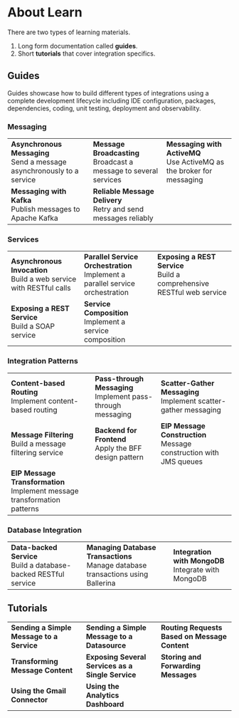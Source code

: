 # About Learn

There are two types of learning materials. 

1. Long form documentation called **guides**. 
2. Short **tutorials** that cover integration specifics.

## Guides

Guides showcase how to build different types of integrations using a complete development lifecycle including IDE configuration, packages, dependencies, coding, unit testing, deployment and observability.

### Messaging

<table>
<tr>
    <td><b>Asynchronous Messaging</b></br>
    Send a message asynchronously to a service</td>
    <td><b>Message Broadcasting</b></br>
    Broadcast a message to several services</td>
    <td><b>Messaging with ActiveMQ</b></br>
    Use ActiveMQ as the broker for messaging</td>
</tr>
<tr>
    <td><b>Messaging with Kafka</b></br>
    Publish messages to Apache Kafka</td>
    <td><b>Reliable Message Delivery</b></br>
    Retry and send messages reliably</td>
    <td></td>
</tr>    
</table>

### Services

<table>
  <tr>
    <td><b>Asynchronous Invocation</b></br>
    Build a web service with RESTful calls</td>
    <td><b>Parallel Service Orchestration</b></br>
    Implement a parallel service orchestration</td>
    <td><b>Exposing a REST Service</b></br>
    Build a comprehensive RESTful web service</td>
  </tr>
  
  <tr>
    <td><b>Exposing a REST Service</b></br>
    Build a SOAP service</td>
    <td><b>Service Composition</b></br>
    Implement a service composition</td>
    <td></td>
  </tr>
</table>

### Integration Patterns

<table>
  <tr>
    <td><b>Content-based Routing</b></br>
    Implement content-based routing</td>
    <td><b>Pass-through Messaging</b></br>
    Implement pass-through messaging</td>
    <td><b>Scatter-Gather Messaging</b></br>
    Implement scatter-gather messaging</td>
  </tr>
  
  <tr>
    <td><b>Message Filtering</b></br>
    Build a message filtering service</td>
    <td><b>Backend for Frontend</b></br>
    Apply the BFF design pattern</td>
    <td><b>EIP Message Construction</b></br>
    Message construction with JMS queues</td>
  </tr>
  
  <tr>
    <td><b>EIP Message Transformation</b></br>
    Implement message transformation patterns</td>
    <td></td>
    <td></td>
  </tr>
</table>

### Database Integration

<table>
  <tr>
    <td><b>Data-backed Service</b></br>
    Build a database-backed RESTful service</td>
    <td><b>Managing Database Transactions</b></br>
    Manage database transactions using Ballerina</td>
    <td><b>Integration with MongoDB</b></br>
    Integrate with MongoDB</td>
  </tr>
</table>

## Tutorials

<table>
  <tr>
    <td><b>Sending a Simple Message to a Service</b></td>
    <td><b>Sending a Simple Message to a Datasource</b></td>
    <td><b>Routing Requests Based on Message Content</b></td>
  </tr>
  
  <tr>
    <td><b>Transforming Message Content</b></td>
    <td><b>Exposing Several Services as a Single Service</b></td>
    <td><b>Storing and Forwarding Messages</b></td>
  </tr>
  
  <tr>
    <td><b>Using the Gmail Connector</b></td>
    <td><b>Using the Analytics Dashboard</b></td>
    <td></td>
  </tr>
</table>

